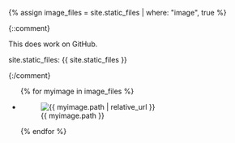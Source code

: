 {% assign image_files = site.static_files | where: "image", true %}

{::comment}

This does work on GitHub.

site.static_files: {{ site.static_files }}

{:/comment}

<ul class="photo-gallery">
  {% for myimage in image_files %}
    <li>
    <figure>
      <img src="{{ myimage.path | relative_url }}" alt="{{ myimage.path | relative_url }}">
      <figcaption>{{ myimage.path }}</figcaption>
    </figure>
    </li>
  {% endfor %}
</ul>

